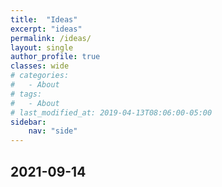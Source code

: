```yaml
---
title:  "Ideas"
excerpt: "ideas"
permalink: /ideas/
layout: single
author_profile: true
classes: wide
# categories:
#   - About
# tags:
#   - About
# last_modified_at: 2019-04-13T08:06:00-05:00
sidebar:
    nav: "side"
---
```

## 2021-09-14
